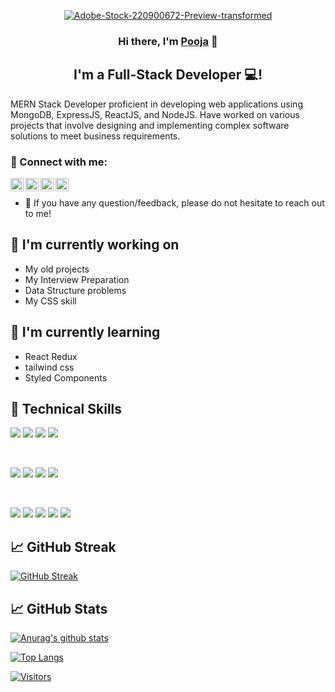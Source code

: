 <!-- <a href="https://im.ge/i/Osi5w6"><img src="https://i.im.ge/2022/08/18/Osi5w6.github-header-image-1.png" alt="Github-header-image (1)" border="0"></a> -->

<p align="center">
<a href="https://ibb.co/c1YNXpN"><img src="https://i.ibb.co/R9jC4MC/Adobe-Stock-220900672-Preview-transformed.jpg" alt="Adobe-Stock-220900672-Preview-transformed" border="0"></a>
</p>

<h3 align="center">
Hi there, I'm <a href="https://poojadhuriportfolio.vercel.app" target="_blank" rel="noreferrer">Pooja</a> 👋
</h3>

<h2 align="center">
I'm a Full-Stack Developer 💻!
</h2> 

MERN Stack Developer proficient in developing web applications using
MongoDB, ExpressJS, ReactJS, and NodeJS. Have worked on various projects
that involve designing and implementing complex software solutions to
meet business requirements.

### 🤝 Connect with me:

<a href="https://www.linkedin.com/in/pooja-dhuri-a0b63b221"><img align="left" src="https://raw.githubusercontent.com/yushi1007/yushi1007/main/images/linkedin.svg" alt="Yu Shi | LinkedIn" width="21px"/></a>
<a href="https://twitter.com/poojadh73651563"><img align="left" src="https://tse3.mm.bing.net/th?id=OIP.8t2ydpWT5lXHLfQqPNk6ugHaGB&pid=Api&P=0" alt="Yu Shi | Instagram" width="21px"/></a>
<a href="mailto:connect.poojadhuri84@gmail.com"><img align="left" src="https://encrypted-tbn0.gstatic.com/images?q=tbn:ANd9GcRRoRAAt5lfMNWyJOKXNwgZqFhqqGie_eT9i8q5_DS3OQ&s" alt="Yu Shi | Instagram" width="21px"/></a>
<a href="https://medium.com/@poojadhuri84"><img align="left" src="https://raw.githubusercontent.com/yushi1007/yushi1007/main/images/medium.svg" alt="Yu Shi | Medium" width="21px"/></a>
</br>
- 💬 If you have any question/feedback, please do not hesitate to reach out to me!

## 🔭 I'm currently working on

- My old projects
- My Interview Preparation
- Data Structure problems
- My CSS skill

## 🌱 I'm currently learning

- React Redux
- tailwind css
- Styled Components  

## 💼 Technical Skills

![](https://img.shields.io/badge/Code-React-informational?style=flat&logo=react&color=61DAFB)
![](https://img.shields.io/badge/Code-Redux-informational?style=flat&logo=Redux&color=764ABC)
![](https://img.shields.io/badge/Code-JavaScript-informational?style=flat&logo=JavaScript&color=F7DF1E)
![](https://img.shields.io/badge/Code-HTML5-informational?style=flat&logo=HTML5&color=E34F26)

</br>

![](https://img.shields.io/badge/Style-Bootstrap-informational?style=flat&logo=Bootstrap&color=7952B3)
![](https://img.shields.io/badge/Style-CSS-informational?style=flat&logo=CSS3&color=1572B6)
![](https://img.shields.io/badge/Style-ChakraUI-informational?style=flat&logo=CSS3&color=1572B6)
![](https://img.shields.io/badge/Style-styled--components-informational?style=flat&logo=styled-components&color=DB7093)


</br>

![](https://img.shields.io/badge/Tools-NPM-informational?style=flat&logo=NPM&color=CB3837)
![](https://img.shields.io/badge/Tools-Heroku-informational?style=flat&logo=Heroku&color=430098)
![](https://img.shields.io/badge/Tools-Netlify-informational?style=flat&logo=netlify&color=00C7B7)
![](https://img.shields.io/badge/Tools-Git-informational?style=flat&logo=Git&color=F05032)
![](https://img.shields.io/badge/Tools-GitHub-informational?style=flat&logo=GitHub&color=181717)

## 📈 GitHub Streak
[![GitHub Streak](http://github-readme-streak-stats.herokuapp.com?user=beashu77&theme=dark&background=000000)](https://git.io/streak-stats)

## 📈 GitHub Stats 

[![Anurag's github stats](https://github-readme-stats.vercel.app/api?username=Pooja-Dhuri)](https://github.com/Pooja-Dhuri)

[![Top Langs](https://github-readme-stats.vercel.app/api/top-langs/?username=Pooja-Dhuri&layout=compact)](https://github.com/Pooja-Dhuri)

[![Visitors](https://visitor-badge.glitch.me/badge?page_id=Pooja-Dhuri.Pooja-Dhuri)](https://github.com/Pooja-Dhuri/)
